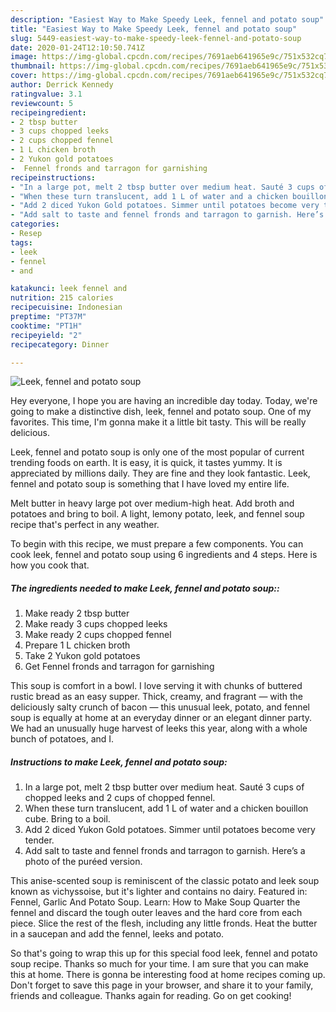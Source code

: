 ```yaml
---
description: "Easiest Way to Make Speedy Leek, fennel and potato soup"
title: "Easiest Way to Make Speedy Leek, fennel and potato soup"
slug: 5449-easiest-way-to-make-speedy-leek-fennel-and-potato-soup
date: 2020-01-24T12:10:50.741Z
image: https://img-global.cpcdn.com/recipes/7691aeb641965e9c/751x532cq70/leek-fennel-and-potato-soup-recipe-main-photo.jpg
thumbnail: https://img-global.cpcdn.com/recipes/7691aeb641965e9c/751x532cq70/leek-fennel-and-potato-soup-recipe-main-photo.jpg
cover: https://img-global.cpcdn.com/recipes/7691aeb641965e9c/751x532cq70/leek-fennel-and-potato-soup-recipe-main-photo.jpg
author: Derrick Kennedy
ratingvalue: 3.1
reviewcount: 5
recipeingredient:
- 2 tbsp butter
- 3 cups chopped leeks
- 2 cups chopped fennel
- 1 L chicken broth
- 2 Yukon gold potatoes
-  Fennel fronds and tarragon for garnishing
recipeinstructions:
- "In a large pot, melt 2 tbsp butter over medium heat. Sauté 3 cups of chopped leeks and 2 cups of chopped fennel."
- "When these turn translucent, add 1 L of water and a chicken bouillon cube. Bring to a boil."
- "Add 2 diced Yukon Gold potatoes. Simmer until potatoes become very tender."
- "Add salt to taste and fennel fronds and tarragon to garnish. Here’s a photo of the puréed version."
categories:
- Resep
tags:
- leek
- fennel
- and

katakunci: leek fennel and
nutrition: 215 calories
recipecuisine: Indonesian
preptime: "PT37M"
cooktime: "PT1H"
recipeyield: "2"
recipecategory: Dinner

---
```



![Leek, fennel and potato soup](https://img-global.cpcdn.com/recipes/7691aeb641965e9c/751x532cq70/leek-fennel-and-potato-soup-recipe-main-photo.jpg)

Hey everyone, I hope you are having an incredible day today. Today, we're going to make a distinctive dish, leek, fennel and potato soup. One of my favorites. This time, I'm gonna make it a little bit tasty. This will be really delicious.

Leek, fennel and potato soup is only one of the most popular of current trending foods on earth. It is easy, it is quick, it tastes yummy. It is appreciated by millions daily. They are fine and they look fantastic. Leek, fennel and potato soup is something that I have loved my entire life.

Melt butter in heavy large pot over medium-high heat. Add broth and potatoes and bring to boil. A light, lemony potato, leek, and fennel soup recipe that&#39;s perfect in any weather.


To begin with this recipe, we must prepare a few components. You can cook leek, fennel and potato soup using 6 ingredients and 4 steps. Here is how you cook that.

##### The ingredients needed to make Leek, fennel and potato soup::

1. Make ready 2 tbsp butter
1. Make ready 3 cups chopped leeks
1. Make ready 2 cups chopped fennel
1. Prepare 1 L chicken broth
1. Take 2 Yukon gold potatoes
1. Get  Fennel fronds and tarragon for garnishing


This soup is comfort in a bowl. I love serving it with chunks of buttered rustic bread as an easy supper. Thick, creamy, and fragrant — with the deliciously salty crunch of bacon — this unusual leek, potato, and fennel soup is equally at home at an everyday dinner or an elegant dinner party. We had an unusually huge harvest of leeks this year, along with a whole bunch of potatoes, and I. 

##### Instructions to make Leek, fennel and potato soup:

1. In a large pot, melt 2 tbsp butter over medium heat. Sauté 3 cups of chopped leeks and 2 cups of chopped fennel.
1. When these turn translucent, add 1 L of water and a chicken bouillon cube. Bring to a boil.
1. Add 2 diced Yukon Gold potatoes. Simmer until potatoes become very tender.
1. Add salt to taste and fennel fronds and tarragon to garnish. Here’s a photo of the puréed version.


This anise-scented soup is reminiscent of the classic potato and leek soup known as vichyssoise, but it&#39;s lighter and contains no dairy. Featured in: Fennel, Garlic And Potato Soup. Learn: How to Make Soup Quarter the fennel and discard the tough outer leaves and the hard core from each piece. Slice the rest of the flesh, including any little fronds. Heat the butter in a saucepan and add the fennel, leeks and potato. 

So that's going to wrap this up for this special food leek, fennel and potato soup recipe. Thanks so much for your time. I am sure that you can make this at home. There is gonna be interesting food at home recipes coming up. Don't forget to save this page in your browser, and share it to your family, friends and colleague. Thanks again for reading. Go on get cooking!
